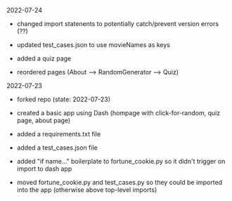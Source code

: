2022-07-24

* changed import statenents to potentially catch/prevent version errors (??) 

* updated test_cases.json to use movieNames as keys

* added a quiz page

* reordered pages (About --> RandomGenerator --> Quiz)

2022-07-23

* forked repo (state: 2022-07-23)

* created a basic app using Dash (hompage with click-for-random, quiz page, about page)

* added a requirements.txt file

* added a test_cases.json file

* added "if name..." boilerplate to fortune_cookie.py so it didn't trigger on import to dash app

* moved fortune_cookie.py and test_cases.py so they could be imported into the app (otherwise above top-level imports)